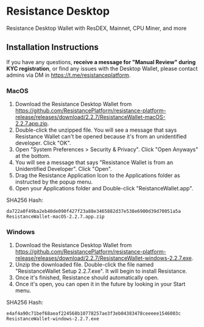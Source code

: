 # Resistance Desktop 
Resistance Desktop Wallet with ResDEX, Mainnet, CPU Miner, and more

## Installation Instructions

If you have any questions, **receive a message for "Manual Review" during KYC registration**, or find any issues with the Desktop Wallet, please contact admins via DM in https://t.me/resistanceplatform.

### MacOS

1. Download the Resistance Desktop Wallet from https://github.com/ResistancePlatform/resistance-platform-release/releases/download/2.2.7/ResistanceWallet-macOS-2.2.7.app.zip. 
2. Double-click the unzipped file. You will see a message that says Resistance Wallet can't be opened because it's from an unidentified developer. Click "OK".
3. Open "System Preferences > Security & Privacy". Click "Open Anyways" at the bottom.
4. You will see a message that says "Resistance Wallet is from an Unidentified Developer". Click "Open".
5. Drag the Resistance Application Icon to the Applications folder as instructed by the popup menu.
6. Open your Applications folder and Double-click "ReistanceWallet.app".

SHA256 Hash:

```
da722a0f49ba2eb40de090f427f23a88e3465882d37e538e6900d39d70051a5a  ResistanceWallet-macOS-2.2.7.app.zip
```

### Windows

1. Download the Resistance Desktop Wallet from https://github.com/ResistancePlatform/resistance-platform-release/releases/download/2.2.7/ResistanceWallet-windows-2.2.7.exe.
2. Unzip the downloaded file. Double-click the file named "ResistanceWallet Setup 2.2.7.exe". It will begin to install Resistance.
3. Once it's finished, Resistance should automatically open.
4. Once it's open, you can open it in the future by looking in your Start menu.

SHA256 Hash:

```
e4af4a90c71bef68aeaf224568b10778257ae3f3eb04383478ceeeee1546003c  ResistanceWallet-windows-2.2.7.exe
```

